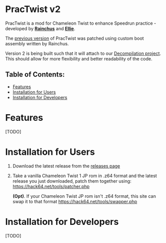 # PracTwist v2

PracTwist is a mod for Chameleon Twist to enhance Speedrun practice - developed by [**Rainchus**](https://github.com/Rainchus/) and [**Ellie**]((https://github.com/Elisiah/)).

The [previous version](https://github.com/Rainchus/ChameleonTwistJP-Mod) of PracTwist was patched using custom boot assembly written by Rainchus. 

Version 2 is being built such that it will attach to our [Decompilation project](https://github.com/chameleonTwistRet/chameleonTwistv1.0-JP). This should allow for more flexibility and better readability of the code.

## Table of Contents:
- [Features](#features)
- [Installation for Users](#installation-for-users)
- [Installation for Developers](#installation-for-developers)

# Features

[TODO]

# Installation for Users
1. Download the latest release from the [releases page]()

2. Take a vanilla Chameleon Twist 1 JP rom in .z64 format and the latest release you just downloaded, patch them together using: https://hack64.net/tools/patcher.php

    **(Opt)**. If your Chameleon Twist JP rom isn't .z64 format, this site can swap it to that format https://hack64.net/tools/swapper.php 

# Installation for Developers

[TODO]
